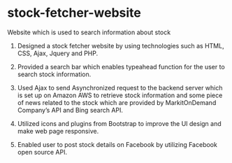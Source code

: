 # stock-fetcher-website
Website which is used to search information about stock
1. Designed a stock fetcher website by using technologies such as HTML, CSS, Ajax, Jquery and PHP.

2. Provided a search bar which enables typeahead function for the user to search stock information.

3. Used Ajax to send Asynchronized request to the backend server which is set up on Amazon AWS to retrieve stock
information and some piece of news related to the stock which are provided by MarkitOnDemand Company’s API
and Bing search API.

4. Utilized icons and plugins from Bootstrap to improve the UI design and make web page responsive.

5. Enabled user to post stock details on Facebook by utilizing Facebook open source API.
